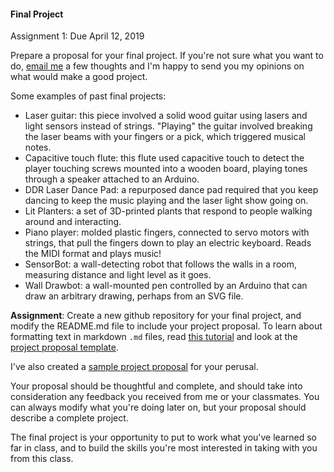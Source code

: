 #### Final Project

Assignment 1: Due April 12, 2019

Prepare a proposal for your final project. If you're not sure what you want to do, [email me](mailto:zamfi@cca.edu) a few thoughts and I'm happy to send you my opinions on what would make a good project.

Some examples of past final projects:

- Laser guitar: this piece involved a solid wood guitar using lasers and light sensors instead of strings. "Playing" the guitar involved breaking the laser beams with your fingers or a pick, which triggered musical notes.
- Capacitive touch flute: this flute used capacitive touch to detect the player touching screws mounted into a wooden board, playing tones through a speaker attached to an Arduino.
- DDR Laser Dance Pad: a repurposed dance pad required that you keep dancing to keep the music playing and the laser light show going on.
- Lit Planters: a set of 3D-printed plants that respond to people walking around and interacting.
- Piano player: molded plastic fingers, connected to servo motors with strings, that pull the fingers down to play an electric keyboard. Reads the MIDI format and plays music!
- SensorBot: a wall-detecting robot that follows the walls in a room, measuring distance and light level as it goes.
- Wall Drawbot: a wall-mounted pen controlled by an Arduino that can draw an arbitrary drawing, perhaps from an SVG file.

**Assignment**: Create a new github repository for your final project, and modify the README.md file to include your project proposal. To learn about formatting text in markdown `.md` files, read [this tutorial](https://help.github.com/articles/markdown-basics/) and look at the [project proposal template](project-template.md).

I've also created a [sample project proposal](sample-proposal.md) for your perusal.

Your proposal should be thoughtful and complete, and should take into consideration any feedback you received from me or your classmates. You can always modify what you're doing later on, but your proposal should describe a complete project.

The final project is your opportunity to put to work what you've learned so far in class, and to build the skills you're most interested in taking with you from this class.
